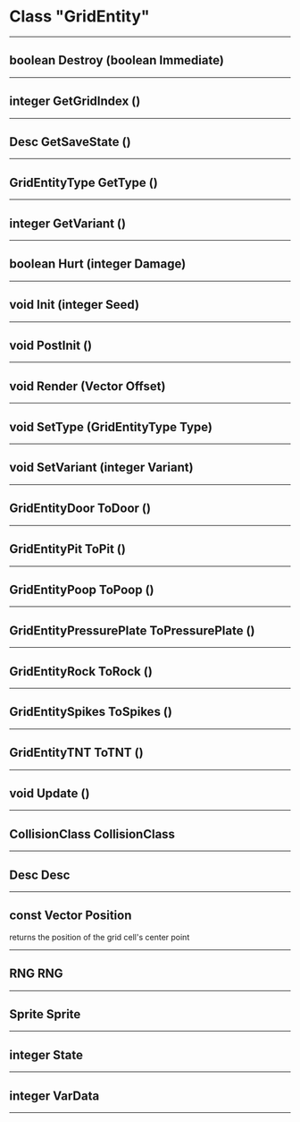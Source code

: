 # Class "GridEntity"
___ 
## boolean Destroy (boolean Immediate)

___ 
## integer GetGridIndex ()

___ 
## Desc GetSaveState ()

___ 
## GridEntityType GetType ()

___ 
## integer GetVariant ()

___ 
## boolean Hurt (integer Damage)

___ 
## void Init (integer Seed)

___ 
## void PostInit ()

___ 
## void Render (Vector Offset)

___ 
## void SetType (GridEntityType Type)

___ 
## void SetVariant (integer Variant)

___ 
## GridEntityDoor ToDoor ()

___ 
## GridEntityPit ToPit ()

___ 
## GridEntityPoop ToPoop ()

___ 
## GridEntityPressurePlate ToPressurePlate ()

___ 
## GridEntityRock ToRock ()

___ 
## GridEntitySpikes ToSpikes ()

___ 
## GridEntityTNT ToTNT ()

___ 
## void Update ()

___ 
## CollisionClass CollisionClass

___ 
## Desc Desc

___ 
## const Vector Position
returns the position of the grid cell's center point 
___ 
## RNG RNG

___ 
## Sprite Sprite

___ 
## integer State

___ 
## integer VarData

___ 
